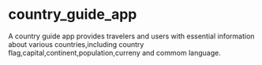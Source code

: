# country_guide_app
A country guide app provides travelers and users with essential information about various countries,including country flag,capital,continent,population,curreny and commom language.
